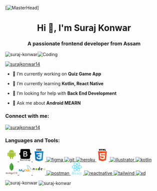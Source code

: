 [![MasterHead](https://1.bp.blogspot.com/-7A4WynwLsMw/XbBpCXG8fHI/AAAAAAAAMt4/uOa1bpLskYgrwGbllhSu2SDj_Mig8SXJQCLcBGAsYHQ/w1200-h630-p-k-no-nu/2000_600px.gif)]
<h1 align="center">Hi 👋, I'm Suraj Konwar</h1>
<h3 align="center">A passionate frontend developer from Assam</h3>
<img align="right" alt="Coding" width="400" src="https://www.google.com/search?q=best+animated+coding+gif&tbm=isch&ved=2ahUKEwjwrfGsptOCAxXsbWwGHfuSBwEQ2-cCegQIABAA&oq=best+animated+coding+gif&gs_lcp=CgNpbWcQAzoECCMQJzoFCAAQgAQ6BggAEAgQHjoHCAAQgAQQGFDsBVigEmDRFWgAcAB4AIABrQGIAcMGkgEDMC42mAEAoAEBqgELZ3dzLXdpei1pbWfAAQE&sclient=img&ei=yrFbZfCgD-zbseMP-6WeCA&bih=563&biw=1280&rlz=1C1CHBF_enIN1051IN1052#imgrc=zhjSEq0Xd_DH7M">

<p align="left"> <img src="https://komarev.com/ghpvc/?username=suraj-konwar&label=Profile%20views&color=0e75b6&style=flat" alt="suraj-konwar" /> </p>

<p align="left"> <a href="https://twitter.com/surajkonwar14" target="blank"><img src="https://img.shields.io/twitter/follow/surajkonwar14?logo=twitter&style=for-the-badge" alt="surajkonwar14" /></a> </p>

- 🔭 I’m currently working on **Quiz Game App**

- 🌱 I’m currently learning **Kotlin, React Native**

- 🤝 I’m looking for help with **Back End Development**

- 💬 Ask me about **Android MEARN**

<h3 align="left">Connect with me:</h3>
<p align="left">
<a href="https://twitter.com/surajkonwar14" target="blank"><img align="center" src="https://raw.githubusercontent.com/rahuldkjain/github-profile-readme-generator/master/src/images/icons/Social/twitter.svg" alt="surajkonwar14" height="30" width="40" /></a>
</p>

<h3 align="left">Languages and Tools:</h3>
<p align="left"> <a href="https://developer.android.com" target="_blank" rel="noreferrer"> <img src="https://raw.githubusercontent.com/devicons/devicon/master/icons/android/android-original-wordmark.svg" alt="android" width="40" height="40"/> </a> <a href="https://getbootstrap.com" target="_blank" rel="noreferrer"> <img src="https://raw.githubusercontent.com/devicons/devicon/master/icons/bootstrap/bootstrap-plain-wordmark.svg" alt="bootstrap" width="40" height="40"/> </a> <a href="https://www.w3schools.com/css/" target="_blank" rel="noreferrer"> <img src="https://raw.githubusercontent.com/devicons/devicon/master/icons/css3/css3-original-wordmark.svg" alt="css3" width="40" height="40"/> </a> <a href="https://www.figma.com/" target="_blank" rel="noreferrer"> <img src="https://www.vectorlogo.zone/logos/figma/figma-icon.svg" alt="figma" width="40" height="40"/> </a> <a href="https://git-scm.com/" target="_blank" rel="noreferrer"> <img src="https://www.vectorlogo.zone/logos/git-scm/git-scm-icon.svg" alt="git" width="40" height="40"/> </a> <a href="https://heroku.com" target="_blank" rel="noreferrer"> <img src="https://www.vectorlogo.zone/logos/heroku/heroku-icon.svg" alt="heroku" width="40" height="40"/> </a> <a href="https://www.w3.org/html/" target="_blank" rel="noreferrer"> <img src="https://raw.githubusercontent.com/devicons/devicon/master/icons/html5/html5-original-wordmark.svg" alt="html5" width="40" height="40"/> </a> <a href="https://www.adobe.com/in/products/illustrator.html" target="_blank" rel="noreferrer"> <img src="https://www.vectorlogo.zone/logos/adobe_illustrator/adobe_illustrator-icon.svg" alt="illustrator" width="40" height="40"/> </a> <a href="https://kotlinlang.org" target="_blank" rel="noreferrer"> <img src="https://www.vectorlogo.zone/logos/kotlinlang/kotlinlang-icon.svg" alt="kotlin" width="40" height="40"/> </a> <a href="https://www.mongodb.com/" target="_blank" rel="noreferrer"> <img src="https://raw.githubusercontent.com/devicons/devicon/master/icons/mongodb/mongodb-original-wordmark.svg" alt="mongodb" width="40" height="40"/> </a> <a href="https://www.mysql.com/" target="_blank" rel="noreferrer"> <img src="https://raw.githubusercontent.com/devicons/devicon/master/icons/mysql/mysql-original-wordmark.svg" alt="mysql" width="40" height="40"/> </a> <a href="https://nodejs.org" target="_blank" rel="noreferrer"> <img src="https://raw.githubusercontent.com/devicons/devicon/master/icons/nodejs/nodejs-original-wordmark.svg" alt="nodejs" width="40" height="40"/> </a> <a href="https://postman.com" target="_blank" rel="noreferrer"> <img src="https://www.vectorlogo.zone/logos/getpostman/getpostman-icon.svg" alt="postman" width="40" height="40"/> </a> <a href="https://reactjs.org/" target="_blank" rel="noreferrer"> <img src="https://raw.githubusercontent.com/devicons/devicon/master/icons/react/react-original-wordmark.svg" alt="react" width="40" height="40"/> </a> <a href="https://reactnative.dev/" target="_blank" rel="noreferrer"> <img src="https://reactnative.dev/img/header_logo.svg" alt="reactnative" width="40" height="40"/> </a> <a href="https://tailwindcss.com/" target="_blank" rel="noreferrer"> <img src="https://www.vectorlogo.zone/logos/tailwindcss/tailwindcss-icon.svg" alt="tailwind" width="40" height="40"/> </a> <a href="https://www.adobe.com/products/xd.html" target="_blank" rel="noreferrer"> <img src="https://cdn.worldvectorlogo.com/logos/adobe-xd.svg" alt="xd" width="40" height="40"/> </a> </p>

<p><img align="left" src="https://github-readme-stats.vercel.app/api/top-langs?username=suraj-konwar&show_icons=true&locale=en&layout=compact" alt="suraj-konwar" /></p>

<p>&nbsp;<img align="center" src="https://github-readme-stats.vercel.app/api?username=suraj-konwar&show_icons=true&locale=en" alt="suraj-konwar" /></p>
